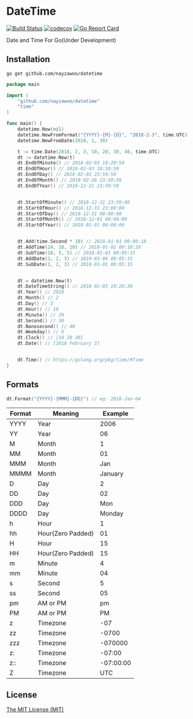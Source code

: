 # DateTime
[![Build Status](https://travis-ci.org/nayzawoo/datetime.svg?branch=master)](https://travis-ci.org/nayzawoo/datetime)
[![codecov](https://codecov.io/gh/nayzawoo/datetime/branch/master/graph/badge.svg)](https://codecov.io/gh/nayzawoo/datetime)
[![Go Report Card](https://goreportcard.com/badge/github.com/nayzawoo/datetime)](https://goreportcard.com/report/github.com/nayzawoo/datetime)

Date and Time For Go(Under Development)

## Installation

```
go get github.com/nayzawoo/datetime
```

```go
package main

import (
    "github.com/nayzawoo/datetime"
    "time"
)

func main() {
    datetime.Now(nil)
    datetime.NewFromFormat("{YYYY}-{M}-{D}", "2018-2-3", time.UTC)
    datetime.NewFromDate(2018, 1, 30)

    t := time.Date(2018, 2, 3, 10, 20, 30, 40, time.UTC)
    dt := datetime.New(t)
    dt.EndOfMinute() // 2018-02-03 10:20:59
    dt.EndOfHour() // 2018-02-03 10:59:59
    dt.EndOfDay() // 2018-02-03 23:59:59
    dt.EndOfMonth() // 2018-02-28 23:59:59
    dt.EndOfYear() // 2018-12-31 23:59:59


    dt.StartOfMinute() // 2018-12-31 23:59:00
    dt.StartOfHour() // 2018-12-31 23:00:00
    dt.StartOfDay() // 2018-12-31 00:00:00
    dt.StartOfMonth() // 2018-12-01 00:00:00
    dt.StartOfYear() // 2018-01-01 00:00:00


    dt.Add(time.Second * 10) // 2018-01-01 00:00:10
    dt.AddTime(24, 10, 10) // 2018-01-02 00:10:20
    dt.SubTime(10, 5, 5) // 2018-01-01 00:05:15
    dt.AddDate(1, 2, 3) // 2019-03-04 00:05:15
    dt.SubDate(1, 2, 3) // 2018-01-01 00:05:15


    dt = datetime.New(t)
    dt.DateTimeString() // 2018-02-03 10:20:30
    dt.Year() // 2018
    dt.Month() // 2
    dt.Day() // 3
    dt.Hour() // 10
    dt.Minute() // 20
    dt.Second() // 30
    dt.Nanosecond() // 40
    dt.Weekday() // 6
    dt.Clock() // [10 20 30]
    dt.Date() // [2018 February 3]


    dt.Time() // https://golang.org/pkg/time/#Time
}
```
## Formats

```go
dt.Format("{YYYY}-{MMM}-{DD}") // eg: 2018-Jan-04
```

| Format | Meaning | Example  |
| --- | --- | --- |
| YYYY | Year | 2006 |
| YY | Year | 06 |
| M | Month | 1 |
| MM | Month | 01 |
| MMM | Month | Jan |
| MMMM | Month | January |
| D | Day | 2 |
| DD | Day | 02 |
| DDD | Day | Mon |
| DDDD | Day | Monday |
| h | Hour | 1 |
| hh | Hour(Zero Padded) | 01 |
| H | Hour | 15 |
| HH | Hour(Zero Padded) | 15 |
| m | Minute | 4 |
| mm | Minute | 04 |
| s | Second | 5 |
| ss | Second | 05 |
| pm | AM or PM | pm |
| PM | AM or PM | PM |
| z | Timezone | -07 |
| zz | Timezone | -0700 |
| zzz | Timezone | -070000 |
| z: | Timezone | -07:00 |
| z:: | Timezone | -07:00:00 |
| Z | Timezone | UTC |


## License

[The MIT License (MIT)](https://raw.githubusercontent.com/nayzawoo/datetime/master/LICENSE)
